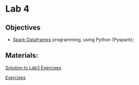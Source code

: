# Lab 4

## Objectives

+ [Spark Dataframes](https://spark.apache.org/docs/latest/api/python/) programming, using Python (Pyspark);

## Materials:
[Solution to Lab3 Exercises](https://colab.research.google.com/github/smduarte/spbd-2425/blob/main/docs/labs/lab4/SPBD_Labs_spark1_exercise_solution.ipynb)

[Exercises](https://colab.research.google.com/github/smduarte/spbd-2425/blob/main/docs/labs/lab4/SPBD_Labs_spark2_exercise.ipynb)
